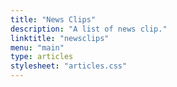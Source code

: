 ```yaml
---
title: "News Clips"
description: "A list of news clip."
linktitle: "newsclips"
menu: "main"
type: articles
stylesheet: "articles.css"
---
```

